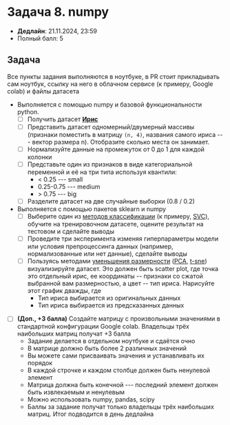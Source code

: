 # Задача 8. numpy

* **Дедлайн**: 21.11.2024, 23:59
* Полный балл: 5

## Задача

Все пункты задания выполняются в ноутбуке, в PR стоит прикладывать сам ноутбук, ссылку на него в облачном сервисе (к примеру, Google colab) и файлы датасета

- Выполняется с помощью numpy и базовой функциональности python.
  - [ ] Получить датасет [**Ирис**](https://archive.ics.uci.edu/ml/machine-learning-databases/iris/iris.data)
  - [ ] Представить датасет одномерный/двумерный массивы (признаки поместить в матрицу `(n, 4)`, названия самого ириса --- вектор размера n). Отобразите сколько места он занимает.
  - [ ] Нормализуйте данные на промежуток от 0 до 1 для каждой колонки
  - [ ] Представьте один из признаков в виде категориальной переменной и её на три типа используя квантили:
    - < 0.25 --- small
    - 0.25-0.75 --- medium
    - \> 0.75 --- big
  - [ ] Разделите датасет на две случайные выборки (0.8 / 0.2)
- Выполняется с помощью пакетов sklearn и numpy
  - [ ] Выберите один из [методов классификации](https://scikit-learn.org/stable/supervised_learning.html) (к примеру, [SVC](https://scikit-learn.org/stable/modules/svm.html)), обучите на тренировочном датасете, оцените результат на тестовом и сделайте выводы
  - [ ] Проведите три эксперимента изменяя гиперпараметры модели или условия препроцессинга данных (например, нормализованные или нет данные), сделайте выводы
  - [ ] Пользуясь методами [уменьшения размерности](https://ru.wikipedia.org/wiki/%D0%A1%D0%BD%D0%B8%D0%B6%D0%B5%D0%BD%D0%B8%D0%B5_%D1%80%D0%B0%D0%B7%D0%BC%D0%B5%D1%80%D0%BD%D0%BE%D1%81%D1%82%D0%B8) ([PCA](https://scikit-learn.org/stable/modules/generated/sklearn.decomposition.PCA.html), [t-sne](https://scikit-learn.org/stable/modules/generated/sklearn.manifold.TSNE.html)) визуализируйте датасет.
  Это должен быть scatter plot, где точка это отдельный ирис, ее координаты -- признаки со сжатой выбранной вам размерностью, а цвет -- тип ириса. Нарисуйте этот график дважды, где
    - Тип ириса выбирается из оригинальных данных
    - Тип ириса выбирается из предсказанных данных
- [ ] **(Доп., +3 балла)** Создайте матрицу с произвольными значениями в стандартной конфигурации Google colab. Владельцы трёх наибольших матриц получат +3 балла
  - Задание делается в отдельном ноутбуке и сдаётся очно
  - В матрице должно быть более 2 различных значений
  - Вы можете сами присваивать значения и устанавливать их порядок
  - В каждой строчке и каждом столбце должен быть ненулевой элемент
  - Матрица должна быть конечной --- последний элемент должен быть извлекаемым и ненулевым
  - Можно использовать numpy, pandas, scipy
  - Баллы за задание получат только владельцы трёх наибольших матриц. Итог подводится в день дедлайна
